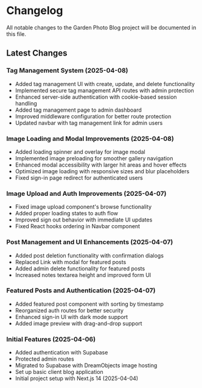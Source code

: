 # Changelog

All notable changes to the Garden Photo Blog project will be documented in this file.

## Latest Changes

### Tag Management System (2025-04-08)
- Added tag management UI with create, update, and delete functionality
- Implemented secure tag management API routes with admin protection
- Enhanced server-side authentication with cookie-based session handling
- Added tag management page to admin dashboard
- Improved middleware configuration for better route protection
- Updated navbar with tag management link for admin users

### Image Loading and Modal Improvements (2025-04-08)
- Added loading spinner and overlay for image modal
- Implemented image preloading for smoother gallery navigation
- Enhanced modal accessibility with larger hit areas and hover effects
- Optimized image loading with responsive sizes and blur placeholders
- Fixed sign-in page redirect for authenticated users

### Image Upload and Auth Improvements (2025-04-07)
- Fixed image upload component's browse functionality
- Added proper loading states to auth flow
- Improved sign out behavior with immediate UI updates
- Fixed React hooks ordering in Navbar component

### Post Management and UI Enhancements (2025-04-07)
- Added post deletion functionality with confirmation dialogs
- Replaced Link with modal for featured posts
- Added admin delete functionality for featured posts
- Increased notes textarea height and improved form UI

### Featured Posts and Authentication (2025-04-07)
- Added featured post component with sorting by timestamp
- Reorganized auth routes for better security
- Enhanced sign-in UI with dark mode support
- Added image preview with drag-and-drop support

### Initial Features (2025-04-06)
- Added authentication with Supabase
- Protected admin routes
- Migrated to Supabase with DreamObjects image hosting
- Set up basic client blog application
- Initial project setup with Next.js 14 (2025-04-04)
